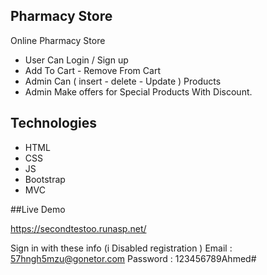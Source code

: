 
## Pharmacy Store

Online Pharmacy Store 
- User Can Login / Sign up 
- Add To Cart - Remove From Cart
- Admin Can ( insert - delete - Update ) Products 
- Admin Make offers for Special Products With Discount.



## Technologies

- HTML
- CSS
- JS
- Bootstrap
- MVC



##Live Demo

https://secondtestoo.runasp.net/

Sign in with these info (i Disabled registration )
Email : 57hngh5mzu@gonetor.com
Password : 123456789Ahmed#

